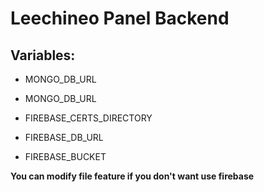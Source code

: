 # Leechineo Panel Backend

## Variables:

- MONGO_DB_URL
- MONGO_DB_URL

- FIREBASE_CERTS_DIRECTORY
- FIREBASE_DB_URL
- FIREBASE_BUCKET

**You can modify file feature if you don't want use firebase**
